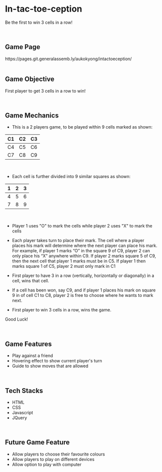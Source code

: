 # In-tac-toe-ception

Be the first to win 3 cells in a row!

<br>

<h2>Game Page</h2>
https://pages.git.generalassemb.ly/aukokyong/intactoeception/

<br>
<br>

<h2> Game Objective</h2>

First player to get 3 cells in a row to win!

<br>

<h2>Game Mechanics </h2>

- This is a 2 players game, to be played within 9 cells marked as shown:

| C1  | C2  | C3  |
| --- | --- | --- |
| C4  | C5  | C6  |
| C7  | C8  | C9  |

<br>

- Each cell is further divided into 9 similar squares as shown:

| 1   | 2   | 3   |
| --- | --- | --- |
| 4   | 5   | 6   |
| 7   | 8   | 9   |

<br>

- Player 1 uses "O" to mark the cells while player 2 uses "X" to mark the cells

- Each player takes turn to place their mark. The cell where a player places his mark will determine where the next player can place his mark. For example, if player 1 marks “O” in the square 9 of C9, player 2 can only place his “X” anywhere within C9. If player 2 marks square 5 of C9, then the
  next cell that player 1 marks must be in C5. If player 1 then marks square 1 of C5, player 2 must only mark in C1

- First player to have 3 in a row (vertically, horizontally or diagonally) in a cell, wins that cell.

- If a cell has been won, say C9, and if player 1 places his mark on square 9 in of cell C1 to C8, player 2 is free to choose where he wants to mark next.

- First player to win 3 cells in a row, wins the game.

Good Luck!

<br>

<h2> Game Features </h2>

- Play against a friend
- Hovering effect to show current player's turn
- Guide to show moves that are allowed

<br>

<h2> Tech Stacks </h2>

- HTML
- CSS
- Javascript
- JQuery

<br>

<h2> Future Game Feature </h2>

- Allow players to choose their favourite colours
- Allow players to play on different devices
- Allow option to play with computer

